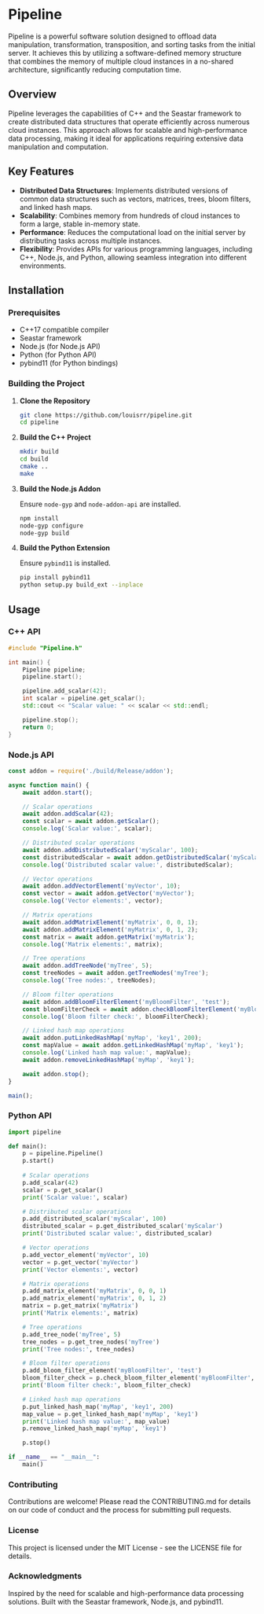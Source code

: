 # Pipeline

Pipeline is a powerful software solution designed to offload data manipulation, transformation, transposition, and sorting tasks from the initial server. It achieves this by utilizing a software-defined memory structure that combines the memory of multiple cloud instances in a no-shared architecture, significantly reducing computation time.

## Overview

Pipeline leverages the capabilities of C++ and the Seastar framework to create distributed data structures that operate efficiently across numerous cloud instances. This approach allows for scalable and high-performance data processing, making it ideal for applications requiring extensive data manipulation and computation.

## Key Features

- **Distributed Data Structures**: Implements distributed versions of common data structures such as vectors, matrices, trees, bloom filters, and linked hash maps.
- **Scalability**: Combines memory from hundreds of cloud instances to form a large, stable in-memory state.
- **Performance**: Reduces the computational load on the initial server by distributing tasks across multiple instances.
- **Flexibility**: Provides APIs for various programming languages, including C++, Node.js, and Python, allowing seamless integration into different environments.

## Installation

### Prerequisites

- C++17 compatible compiler
- Seastar framework
- Node.js (for Node.js API)
- Python (for Python API)
- pybind11 (for Python bindings)

### Building the Project

1. **Clone the Repository**

    ```bash
    git clone https://github.com/louisrr/pipeline.git
    cd pipeline
    ```

2. **Build the C++ Project**

    ```bash
    mkdir build
    cd build
    cmake ..
    make
    ```

3. **Build the Node.js Addon**

    Ensure `node-gyp` and `node-addon-api` are installed.

    ```bash
    npm install
    node-gyp configure
    node-gyp build
    ```

4. **Build the Python Extension**

    Ensure `pybind11` is installed.

    ```bash
    pip install pybind11
    python setup.py build_ext --inplace
    ```

## Usage

### C++ API

```cpp
#include "Pipeline.h"

int main() {
    Pipeline pipeline;
    pipeline.start();

    pipeline.add_scalar(42);
    int scalar = pipeline.get_scalar();
    std::cout << "Scalar value: " << scalar << std::endl;

    pipeline.stop();
    return 0;
}
```

### Node.js API
```JavaScript
const addon = require('./build/Release/addon');

async function main() {
    await addon.start();

    // Scalar operations
    await addon.addScalar(42);
    const scalar = await addon.getScalar();
    console.log('Scalar value:', scalar);

    // Distributed scalar operations
    await addon.addDistributedScalar('myScalar', 100);
    const distributedScalar = await addon.getDistributedScalar('myScalar');
    console.log('Distributed scalar value:', distributedScalar);

    // Vector operations
    await addon.addVectorElement('myVector', 10);
    const vector = await addon.getVector('myVector');
    console.log('Vector elements:', vector);

    // Matrix operations
    await addon.addMatrixElement('myMatrix', 0, 0, 1);
    await addon.addMatrixElement('myMatrix', 0, 1, 2);
    const matrix = await addon.getMatrix('myMatrix');
    console.log('Matrix elements:', matrix);

    // Tree operations
    await addon.addTreeNode('myTree', 5);
    const treeNodes = await addon.getTreeNodes('myTree');
    console.log('Tree nodes:', treeNodes);

    // Bloom filter operations
    await addon.addBloomFilterElement('myBloomFilter', 'test');
    const bloomFilterCheck = await addon.checkBloomFilterElement('myBloomFilter', 'test');
    console.log('Bloom filter check:', bloomFilterCheck);

    // Linked hash map operations
    await addon.putLinkedHashMap('myMap', 'key1', 200);
    const mapValue = await addon.getLinkedHashMap('myMap', 'key1');
    console.log('Linked hash map value:', mapValue);
    await addon.removeLinkedHashMap('myMap', 'key1');

    await addon.stop();
}

main();
```

### Python API
```Python
import pipeline

def main():
    p = pipeline.Pipeline()
    p.start()
    
    # Scalar operations
    p.add_scalar(42)
    scalar = p.get_scalar()
    print('Scalar value:', scalar)

    # Distributed scalar operations
    p.add_distributed_scalar('myScalar', 100)
    distributed_scalar = p.get_distributed_scalar('myScalar')
    print('Distributed scalar value:', distributed_scalar)

    # Vector operations
    p.add_vector_element('myVector', 10)
    vector = p.get_vector('myVector')
    print('Vector elements:', vector)

    # Matrix operations
    p.add_matrix_element('myMatrix', 0, 0, 1)
    p.add_matrix_element('myMatrix', 0, 1, 2)
    matrix = p.get_matrix('myMatrix')
    print('Matrix elements:', matrix)

    # Tree operations
    p.add_tree_node('myTree', 5)
    tree_nodes = p.get_tree_nodes('myTree')
    print('Tree nodes:', tree_nodes)

    # Bloom filter operations
    p.add_bloom_filter_element('myBloomFilter', 'test')
    bloom_filter_check = p.check_bloom_filter_element('myBloomFilter', 'test')
    print('Bloom filter check:', bloom_filter_check)

    # Linked hash map operations
    p.put_linked_hash_map('myMap', 'key1', 200)
    map_value = p.get_linked_hash_map('myMap', 'key1')
    print('Linked hash map value:', map_value)
    p.remove_linked_hash_map('myMap', 'key1')

    p.stop()

if __name__ == "__main__":
    main()
```


### Contributing
Contributions are welcome! Please read the CONTRIBUTING.md for details on our code of conduct and the process for submitting pull requests.

### License
This project is licensed under the MIT License - see the LICENSE file for details.

### Acknowledgments
Inspired by the need for scalable and high-performance data processing solutions.
Built with the Seastar framework, Node.js, and pybind11.
